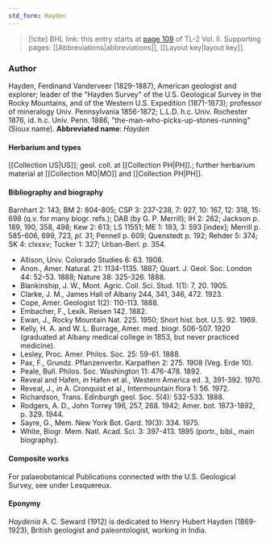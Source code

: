 ```yaml
---
std_form: Hayden
---
```


> [!cite] BHL link: this entry starts at [page 109](https://www.biodiversitylibrary.org/page/33068351) of TL-2 Vol. II.
> Supporting pages: [[Abbreviations|abbreviations]], [[Layout key|layout key]].

### Author

Hayden, Ferdinand Vanderveer (1829-1887), American geologist and explorer; leader of the "Hayden Survey" of the U.S. Geological Survey in the Rocky Mountains, and of the Western U.S. Expedition (1871-1873); professor of mineralogy Univ. Pennsylvania 1856-1872; L.L.D. h.c. Univ. Rochester 1876, id. h.c. Univ. Penn. 1886, "the-man-who-picks-up-stones-running" (Sioux name). 
**Abbreviated name**: *Hayden*

#### Herbarium and types

[[Collection US|US]]; geol. coll. at [[Collection PH|PH]].; further herbarium material at [[Collection MO|MO]] and [[Collection PH|PH]].

#### Bibliography and biography

Barnhart 2: 143; BM 2: 804-805; CSP 3: 237-238, 7: 927, 10: 167, 12: 318, 15: 698 (q.v. for many biogr. refs.); DAB (by G. P. Merrill); IH 2: 262; Jackson p. 189, 190, 358, 498; Kew 2: 613; LS 11551; ME 1: 193, 3: 593 \[index\]; Merrill p. 585-606, 699, 723, *pl. 31*; Pennell p. 609; Quenstedt p. 192; Rehder 5: 374; SK 4: clxxxv; Tucker 1: 327; Urban-Berl. p. 354.
- Allison, Univ. Colorado Studies 6: 63. 1908.
- Anon., Amer. Natural. 21: 1134-1135. 1887; Quart. J. Geol. Soc. London 44: 52-53. 1888; Nature 38: 325-326. 1888.
- Blankinship, J. W., Mont. Agric. Coll. Sci. Stud. 1(1): 7, 20. 1905.
- Clarke, J. M., James Hall of Albany 244, 341, 346, 472. 1923.
- Cope, Amer. Geologist 1(2): 110-113. 1888.
- Embacher, F., Lexik. Reisen 142. 1882.
- Ewan, J., Rocky Mountain Nat. 225. 1950; Short hist. bot. U.S. 92. 1969.
- Kelly, H. A. and W. L. Burrage, Amer. med. biogr. 506-507. 1920 (graduated at Albany medical college in 1853, but never practiced medicine).
- Lesley, Proc. Amer. Philos. Soc. 25: 59-61. 1888.
- Pax, F., Grundz. Pflanzenverbr. Karpathen 2: 275. 1908 (Veg. Erde 10).
- Peale, Bull. Philos. Soc. Washington 11: 476-478. 1892.
- Reveal and Hafen, *in* Hafen et al., Western America ed. 3, 391-392. 1970.
- Reveal, J., *in* A. Cronquist et al., Intermountain flora 1: 56. 1972.
- Richardson, Trans. Edinburgh geol. Soc. 5(4): 532-533. 1888.
- Rodgers, A. D., John Torrey 196, 257, 268. 1942; Amer. bot. 1873-1892, p. 329. 1944.
- Sayre, G., Mem. New York Bot. Gard. 19(3): 334. 1975.
- White, Biogr. Mem. Natl. Acad. Sci. 3: 397-413. 1895 (portr., bibl., main biography).

#### Composite works

For palaeobotanical Publications connected with the U.S. Geological Survey, see under Lesquereux.

#### Eponymy

*Haydenia* A. C. Seward (1912) is dedicated to Henry Hubert Hayden (1869-1923), British geologist and paleontologist, working in India.

